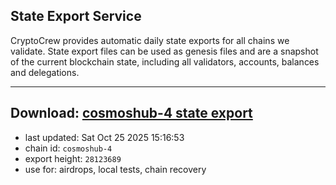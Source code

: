 ## State Export Service
CryptoCrew provides automatic daily state exports for all chains we validate. State export files can be used as genesis files and are a snapshot of the current blockchain state, including all validators, accounts, balances and delegations.

---
**Download: [cosmoshub-4 state export](https://dl-eu2.ccvalidators.com/SERVICE/cosmoshub/cosmoshub-4_export_28123689.json)**
---

- last updated: Sat Oct 25 2025 15:16:53
- chain id: `cosmoshub-4`
- export height: `28123689`
- use for: airdrops, local tests, chain recovery
